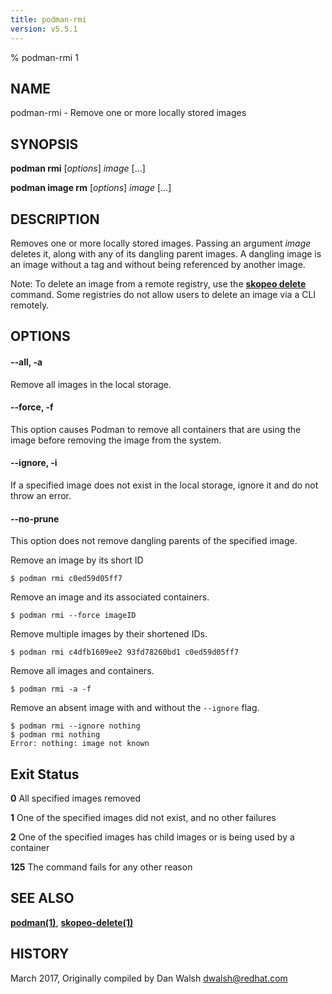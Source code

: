 ```yaml
---
title: podman-rmi
version: v5.5.1
---
```


% podman-rmi 1

## NAME
podman\-rmi - Remove one or more locally stored images

## SYNOPSIS
**podman rmi** [*options*] *image* [...]

**podman image rm** [*options*] *image* [...]

## DESCRIPTION
Removes one or more locally stored images.
Passing an argument _image_ deletes it, along with any of its dangling parent images.  A dangling image is an image without a tag and without being referenced by another image.

Note: To delete an image from a remote registry, use the [**skopeo delete**](https://github.com/containers/skopeo/blob/main/docs/skopeo-delete.1.md) command. Some registries do not allow users to delete an image via a CLI remotely.

## OPTIONS

#### **--all**, **-a**

Remove all images in the local storage.

#### **--force**, **-f**

This option causes Podman to remove all containers that are using the image before removing the image from the system.

#### **--ignore**, **-i**

If a specified image does not exist in the local storage, ignore it and do not throw an error.

#### **--no-prune**

This option does not remove dangling parents of the specified image.

Remove an image by its short ID
```
$ podman rmi c0ed59d05ff7
```
Remove an image and its associated containers.
```
$ podman rmi --force imageID
```

Remove multiple images by their shortened IDs.
```
$ podman rmi c4dfb1609ee2 93fd78260bd1 c0ed59d05ff7
```

Remove all images and containers.
```
$ podman rmi -a -f
```

Remove an absent image with and without the `--ignore` flag.
```
$ podman rmi --ignore nothing
$ podman rmi nothing
Error: nothing: image not known

```


## Exit Status
  **0**   All specified images removed

  **1**   One of the specified images did not exist, and no other failures

  **2**   One of the specified images has child images or is being used by a container

  **125** The command fails for any other reason

## SEE ALSO
**[podman(1)](podman.1.md)**, **[skopeo-delete(1)](https://github.com/containers/skopeo/blob/main/docs/skopeo-delete.1.md)**

## HISTORY
March 2017, Originally compiled by Dan Walsh <dwalsh@redhat.com>
